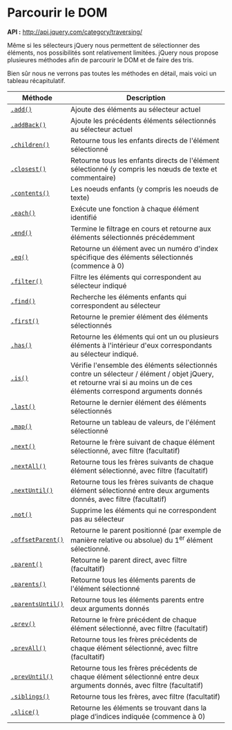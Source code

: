 # Parcourir le DOM

**API :** http://api.jquery.com/category/traversing/

Même si les sélecteurs jQuery nous permettent de sélectionner des éléments, nos possibilités sont relativement limitées. jQuery nous propose plusieures méthodes afin de parcourir le DOM et de faire des tris.

Bien sûr nous ne verrons pas toutes les méthodes en détail, mais voici un tableau récapitulatif.

| Méthode | Description |
| -- | -- |
| [`.add()`](http://api.jquery.com/add/) | Ajoute des éléments au sélecteur actuel |
| [`.addBack()`](http://api.jquery.com/addBack/) | Ajoute les précédents éléments sélectionnés au sélecteur actuel|
| [`.children()`](http://api.jquery.com/?s=.children) |  Retourne tous les enfants directs de l'élément sélectionné |
| [`.closest()`](http://api.jquery.com/closest/) | Retourne tous les enfants directs de l'élément sélectionné (y compris les nœuds de texte et commentaire) |
| [`.contents()`](http://api.jquery.com/contents/) | Les noeuds enfants (y compris les noeuds de texte) |
| [`.each()`](http://api.jquery.com/each/) | Exécute une fonction à chaque élément identifié |
| [`.end()`](http://api.jquery.com/end/) | Termine le filtrage en cours et retourne aux éléments sélectionnés précédemment |
| [`.eq()`](http://api.jquery.com/eq/) | Retourne un élément avec un numéro d'index spécifique des éléments sélectionnés (commence à 0) |
| [`.filter()`](http://api.jquery.com/filter/) | Filtre les éléments qui correspondent au sélecteur indiqué |
| [`.find()`](http://api.jquery.com/find/) | Recherche les éléments enfants qui correspondent au sélecteur |
| [`.first()`](http://api.jquery.com/first/) | Retourne le premier élément des éléments sélectionnés |
| [`.has()`](http://api.jquery.com/has/) | Retourne les éléments qui ont un ou plusieurs éléments à l'intérieur d'eux correspondants au sélecteur indiqué. |
| [`.is()`](http://api.jquery.com/is/) | Vérifie l'ensemble des éléments sélectionnés contre un sélecteur / élément / objet jQuery, et retourne vrai si au moins un de ces éléments correspond arguments donnés |
| [`.last()`](http://api.jquery.com/last/) | Retourne le dernier élément des éléments sélectionnés |
| [`.map()`](http://api.jquery.com/map/) | Retourne un tableau de valeurs, de l'élément sélectionné |
| [`.next()`](http://api.jquery.com/next/) | Retourne le frère suivant de chaque élément sélectionné, avec filtre (facultatif) |
| [`.nextAll()`](http://api.jquery.com/nextAll/) | Retourne tous les frères suivants de chaque élément sélectionné, avec filtre (facultatif) |
| [`.nextUntil()`](http://api.jquery.com/nextUntil/) | Retourne tous les frères suivants de chaque élément sélectionné entre deux arguments donnés, avec filtre (facultatif) |
| [`.not()`](http://api.jquery.com/not/) | Supprime les éléments qui ne correspondent pas au sélecteur |
| [`.offsetParent()`](http://api.jquery.com/offsetParent/) | Retourne le parent positionné (par exemple de manière relative ou absolue) du 1<sup>er</sup> élément sélectionné. |
| [`.parent()`](http://api.jquery.com/parent/)| Retourne le parent direct, avec filtre (facultatif) |
| [`.parents()`](http://api.jquery.com/parents/) | Retourne tous les éléments parents de l'élément sélectionné |
| [`.parentsUntil()`](http://api.jquery.com/parentsUntil/) | Retourne tous les éléments parents entre deux arguments donnés |
| [`.prev()`](http://api.jquery.com/prev/) | Retourne le frère précédent de chaque élément sélectionné, avec filtre (facultatif) |
| [`.prevAll()`](http://api.jquery.com/prevAll/) | Retourne tous les frères précédents de chaque élément sélectionné, avec filtre (facultatif) |
| [`.prevUntil()`](http://api.jquery.com/prevUntil/) | Retourne tous les frères précédents de chaque élément sélectionné entre deux arguments donnés, avec filtre (facultatif) |
| [`.siblings()`](http://api.jquery.com/siblings/) | Retourne tous les frères, avec filtre (facultatif) |
| [`.slice()`](http://api.jquery.com/slice/) | Retourne les éléments se trouvant dans la plage d’indices indiquée (commence à 0) |
